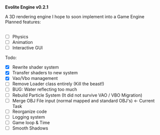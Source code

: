 <b>Evolite Engine v0.2.1</b>

A 3D rendering engine I hope to soon implement into a Game Engine
Planned features: 
<br>
<br>
- [ ] Physics
- [ ] Animation
- [ ] Interactive GUI

Todo:
- [x] Rewrite shader system
- [x] Transfer shaders to new system
- [x] Vao/Vbo management
- [ ] Remove Loader class entirely (Kill the beast!)
- [ ] BUG: Water reflecting too much
- [ ] Rebuild Particle System (It did not survive VAO / VBO Migration)
- [ ] Merge OBJ File input (normal mapped and standard OBJ's) <- Current Task
- [ ] Reorganize code
- [ ] Logging system
- [ ] Game loop & Time
- [ ] Smooth Shadows
